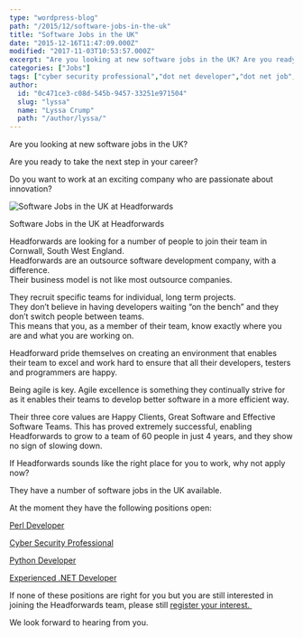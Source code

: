 ```yaml
---
type: "wordpress-blog"
path: "/2015/12/software-jobs-in-the-uk"
title: "Software Jobs in the UK"
date: "2015-12-16T11:47:09.000Z"
modified: "2017-11-03T10:53:57.000Z"
excerpt: "Are you looking at new software jobs in the UK? Are you ready to take the next step in your career? Do you want to work at an exciting company who are passionate about innovation?   Headforwards are looking for a number of people to join their team in Cornwall, South West England. Headforwards are …"
categories: ["Jobs"]
tags: ["cyber security professional","dot net developer","dot net job","Headforwards","outsource software developer","Perl","perl developer","perl job","Python","python job","software job","software jobs","software jobs uk"]
author:
  id: "0c471ce3-c08d-545b-9457-33251e971504"
  slug: "lyssa"
  name: "Lyssa Crump"
  path: "/author/lyssa/"
---
```

Are you looking at new software jobs in the UK?

Are you ready to take the next step in your career?

Do you want to work at an exciting company who are passionate about innovation?

![Software Jobs in the UK at Headforwards ](//headforwards.com/wp-content/uploads/2015/12/Headforwards-team-at-30.jpg)

Software Jobs in the UK at Headforwards

Headforwards are looking for a number of people to join their team in Cornwall, South West England.  
Headforwards are an outsource software development company, with a difference.  
Their business model is not like most outsource companies.

They recruit specific teams for individual, long term projects.  
They don’t believe in having developers waiting “on the bench” and they don’t switch people between teams.  
This means that you, as a member of their team, know exactly where you are and what you are working on.

Headforward pride themselves on creating an environment that enables their team to excel and work hard to ensure that all their developers, testers and programmers are happy.

Being agile is key. Agile excellence is something they continually strive for as it enables their teams to develop better software in a more efficient way.

Their three core values are Happy Clients, Great Software and Effective Software Teams. This has proved extremely successful, enabling Headforwards to grow to a team of 60 people in just 4 years, and they show no sign of slowing down.

If Headforwards sounds like the right place for you to work, why not apply now?

They have a number of software jobs in the UK available.

At the moment they have the following positions open:

[Perl Developer](http://www.headforwards.com/careers/perl-developer/)

[Cyber Security Professional](http://www.headforwards.com/careers/cyber-security-professional/)

[Python Developer](http://www.headforwards.com/careers/python-developer/)

[Experienced .NET Developer](http://www.headforwards.com/careers/net-developer/)

If none of these positions are right for you but you are still interested in joining the Headforwards team, please still [register your interest. ](http://www.headforwards.com/careers/application-form/)

We look forward to hearing from you.
